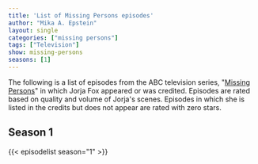 ```yaml
---
title: 'List of Missing Persons episodes'
author: "Mika A. Epstein"
layout: single
categories: ["missing persons"]
tags: ["Television"]
show: missing-persons
seasons: [1]
---
```


The following is a list of episodes from the ABC television series, "[Missing Persons](/library/actor/missing-persons/)" in which Jorja Fox appeared or was credited. Episodes are rated based on quality and volume of Jorja's scenes. Episodes in which she is listed in the credits but does not appear are rated with zero stars.

## Season 1

{{< episodelist season="1" >}}
